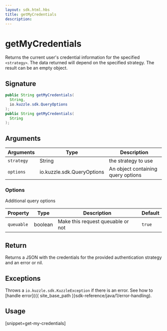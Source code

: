 ```yaml
---
layout: sdk.html.hbs
title: getMyCredentials
description:
---
```


# getMyCredentials

Returns the current user's credential information for the specified `<strategy>`. The data returned will depend on the specified strategy. The result can be an empty object.

## Signature

```java
public String getMyCredentials(
  String,
  io.kuzzle.sdk.QueryOptions
);
public String getMyCredentials(
  String
);
```

## Arguments

| Arguments    | Type    | Description
|--------------|---------|-------------
| `strategy` | String | the strategy to use
| `options`  | io.kuzzle.sdk.QueryOptions    | An object containing query options

### **Options**

Additional query options

| Property     | Type    | Description                       | Default |
| ---------- | ------- | --------------------------------- | ------- |
| `queuable` | boolean | Make this request queuable or not | `true`  |

## Return

Returns a JSON with the credentials for the provided authentication strategy and an error or nil.


## Exceptions

Throws a `io.kuzzle.sdk.KuzzleException` if there is an error. See how to [handle error]({{ site_base_path }}sdk-reference/java/1/error-handling).

## Usage

[snippet=get-my-credentials]

